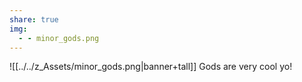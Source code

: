 ```yaml
---
share: true
img:
  - - minor_gods.png
---
```

![[../../z_Assets/minor_gods.png|banner+tall]]
Gods are very cool yo!

